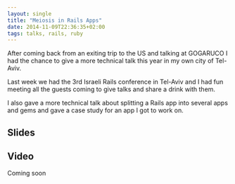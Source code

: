 ```yaml
---
layout: single
title: "Meiosis in Rails Apps"
date: 2014-11-09T22:36:35+02:00
tags: talks, rails, ruby
---
```


After coming back from an exiting trip to the US and talking at GOGARUCO I had the chance to give a more technical talk this year in my own city of Tel-Aviv.

<!--more-->

Last week we had the 3rd Israeli Rails conference in Tel-Aviv and I had fun meeting all the guests coming to give talks and share a drink with them.

I also gave a more technical talk about splitting a Rails app into several apps and gems and gave a case study for an app I got to work on.

## Slides
<script async class="speakerdeck-embed" data-id="79566940449b013247e31e66e8a60207" data-ratio="1.33333333333333" src="//speakerdeck.com/assets/embed.js"></script>


## Video
Coming soon

